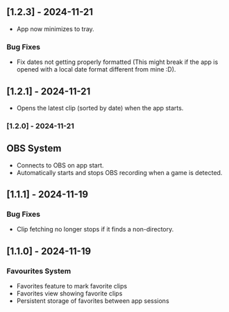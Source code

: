 ## [1.2.3] - 2024-11-21

- App now minimizes to tray.

### Bug Fixes

- Fix dates not getting properly formatted (This might break if the app is opened with a local date format different from mine :D).

## [1.2.1] - 2024-11-21

- Opens the latest clip (sorted by date) when the app starts.

### [1.2.0] - 2024-11-21

## OBS System

- Connects to OBS on app start.
- Automatically starts and stops OBS recording when a game is detected.

## [1.1.1] - 2024-11-19

### Bug Fixes

- Clip fetching no longer stops if it finds a non-directory.

## [1.1.0] - 2024-11-19

### Favourites System

- Favorites feature to mark favorite clips
- Favorites view showing favorite clips
- Persistent storage of favorites between app sessions
